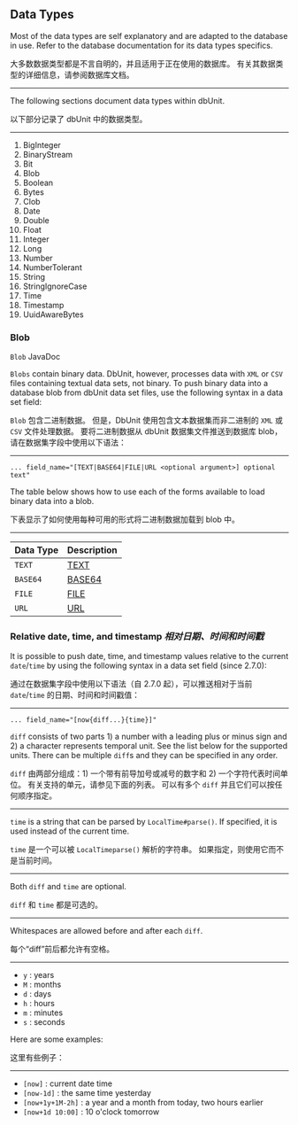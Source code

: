 ## Data Types

Most of the data types are self explanatory and are adapted to the database in use. 
Refer to the database documentation for its data types specifics.


大多数数据类型都是不言自明的，并且适用于正在使用的数据库。
有关其数据类型的详细信息，请参阅数据库文档。

---

The following sections document data types within dbUnit.


以下部分记录了 dbUnit 中的数据类型。

---

1. BigInteger
2. BinaryStream
3. Bit
4. Blob
5. Boolean
6. Bytes
7. Clob
8. Date
9. Double
10. Float
11. Integer
12. Long
13. Number
14. NumberTolerant
15. String
16. StringIgnoreCase
17. Time
18. Timestamp
19. UuidAwareBytes

### Blob

`Blob` JavaDoc

`Blobs` contain binary data. 
DbUnit, however, processes data with `XML` or `CSV` files containing textual data sets, not binary. 
To push binary data into a database blob from dbUnit data set files, use the following syntax in a data set field: 


`Blob` 包含二进制数据。
但是，DbUnit 使用包含文本数据集而非二进制的 `XML` 或 `CSV` 文件处理数据。
要将二进制数据从 dbUnit 数据集文件推送到数据库 blob，请在数据集字段中使用以下语法：

---

`... field_name="[TEXT|BASE64|FILE|URL <optional argument>] optional text"`

The table below shows how to use each of the forms available to load binary data into a blob. 


下表显示了如何使用每种可用的形式将二进制数据加载到 blob 中。

---

| Data Type | Description |
| ---- | ---- |
| `TEXT` | [TEXT]() |
| `BASE64` | [BASE64]() |
| `FILE` | [FILE]() |
| `URL` | [URL]() |

### Relative date, time, and timestamp _相对日期、时间和时间戳_

It is possible to push date, time, and timestamp values relative to the current `date`/`time` by using the following syntax in a data set field (since 2.7.0): 


通过在数据集字段中使用以下语法（自 2.7.0 起），可以推送相对于当前 `date`/`time` 的日期、时间和时间戳值：

---

`... field_name="[now{diff...}{time}]"`

`diff` consists of two parts 1) a number with a leading plus or minus sign and 2) a character represents temporal unit. 
See the list below for the supported units. 
There can be multiple `diff`s and they can be specified in any order.


`diff` 由两部分组成：1) 一个带有前导加号或减号的数字和 2) 一个字符代表时间单位。
有关支持的单元，请参见下面的列表。
可以有多个 `diff` 并且它们可以按任何顺序指定。

---

`time` is a string that can be parsed by `LocalTime#parse()`. 
If specified, it is used instead of the current time.


`time` 是一个可以被 `LocalTimeparse()` 解析的字符串。
如果指定，则使用它而不是当前时间。

---

Both `diff` and `time` are optional.


`diff` 和 `time` 都是可选的。

---

Whitespaces are allowed before and after each `diff`.


每个“diff”前后都允许有空格。

---

* `y` : years
* `M` : months
* `d` : days
* `h` : hours
* `m` : minutes
* `s` : seconds

Here are some examples:


这里有些例子：

---

* `[now]` : current date time
* `[now-1d]` : the same time yesterday
* `[now+1y+1M-2h]` : a year and a month from today, two hours earlier
* `[now+1d 10:00]` : 10 o'clock tomorrow

